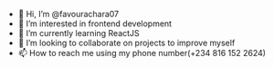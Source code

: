 - 👋 Hi, I’m @favourachara07
- 👀 I’m interested in frontend development
- 🌱 I’m currently learning ReactJS
- 💞️ I’m looking to collaborate on projects to improve myself
- 📫 How to reach me using my phone number(+234 816 152 2624)

<!---
favourachara07/favourachara07 is a ✨ special ✨ repository because its `README.md` (this file) appears on your GitHub profile.
You can click the Preview link to take a look at your changes.
--->
